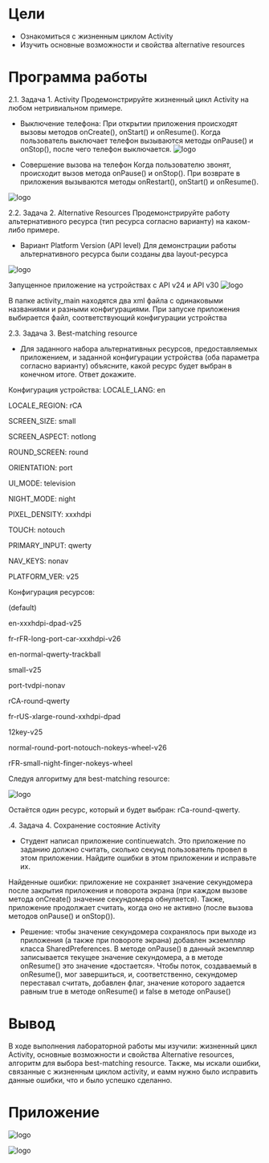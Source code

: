# Цели
 - Ознакомиться с жизненным циклом Activity
 - Изучить основные возможности и свойства alternative resources
# Программа работы
2.1. Задача 1. Activity
 Продемонстрируйте жизненный цикл Activity на любом нетривиальном примере.
 - Выключение телефона:
При открытии приложения происходят вызовы методов onCreate(), onStart() и onResume().
Когда пользователь выключает телефон вызываются методы onPause() и onStop(), после чего телефон выключается.
![logo](https://i.ibb.co/cFgKWk3/image.png)

 - Совершение вызова на телефон
Когда пользователю звонят, происходит вызов метода onPause() и onStop(). При возврате в приложения вызываются методы onRestart(), onStart() и onResume().

![logo](https://i.ibb.co/n1SvsZ9/image.png)

2.2. Задача 2. Alternative Resources
 Продемонстрируйте работу альтернативного ресурса (тип ресурса согласно варианту) на каком-либо примере.
 - Вариант Platform Version (API level)
Для демонстрации работы альтернативного ресурса были созданы два layout-ресурса

![logo](https://i.ibb.co/sVjvX0Q/image.png)

Запущенное приложение на устройствах с API v24 и API v30
![logo](https://i.ibb.co/6s3sTQq/image.png)

В папке activity_main находятся два xml файла с одинаковыми названиями и разными конфигурациями. При запуске приложения выбирается файл, соответствующий конфигурации устройства

2.3. Задача 3. Best-matching resource
 - Для заданного набора альтернативных ресурсов, предоставляемых приложением, и заданной конфигурации устройства (оба параметра согласно варианту) объясните, какой ресурс будет выбран в конечном итоге. Ответ докажите.

Конфигурация устройства:
LOCALE_LANG: en

LOCALE_REGION: rCA

SCREEN_SIZE: small

SCREEN_ASPECT: notlong

ROUND_SCREEN: round

ORIENTATION: port

UI_MODE: television

NIGHT_MODE: night

PIXEL_DENSITY: xxxhdpi

TOUCH: notouch

PRIMARY_INPUT: qwerty

NAV_KEYS: nonav

PLATFORM_VER: v25


Конфигурация ресурсов:

(default)

en-xxxhdpi-dpad-v25

fr-rFR-long-port-car-xxxhdpi-v26

en-normal-qwerty-trackball

small-v25

port-tvdpi-nonav

rCA-round-qwerty

fr-rUS-xlarge-round-xxhdpi-dpad

12key-v25

normal-round-port-notouch-nokeys-wheel-v26

rFR-small-night-finger-nokeys-wheel


Следуя алгоритму для best-matching resource:

![logo](https://i.ibb.co/DpQqzjF/image.png)

Остаётся один ресурс, который и будет выбран: rCa-round-qwerty.

.4. Задача 4. Сохранение состояние Activity
 - Студент написал приложение continuewatch. Это приложение по заданию должно считать, сколько секунд пользователь провел в этом приложении. Найдите ошибки в этом приложении и исправьте их.
 
Найденные ошибки: приложение не сохраняет значение секундомера после закрытия приложения и поворота экрана (при каждом вызове метода onCreate() значение секундомера обнуляется). Также, приложение продолжает считать, когда оно не активно (после вызова методов onPause() и onStop()).

 - Решение: чтобы значение секундомера сохранялось при выходе из приложения (а также при повороте экрана) добавлен экземпляр класса SharedPreferences. В методе onPause() в данный экземпляр записывается текущее значение секундомера, а в методе onResume() это значение «достается». Чтобы поток, создаваемый в onResume(), мог завершиться, и, соответственно, секундомер переставал считать, добавлен флаг, значение которого задается равным true в методе onResume() и false в методе onPause()

# Вывод

В ходе выполнения лабораторной работы мы изучили: жизненный цикл Activity, основные возможности и свойства Alternative resources, алгоритм для выбора best-matching resource. Также, мы искали ошибки, связанные с жизненным циклом activity, и еамм нужно было исправить данные ошибки, что и было успешко сделанно.

 # Приложение
![logo](https://i.ibb.co/WB1C4mz/image.png)

![logo](https://i.ibb.co/bsGqX0G/image.png)
